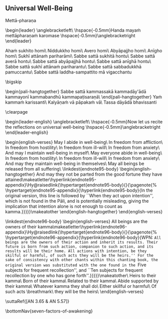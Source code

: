 ## Universal Well-Being<a id="universal-well-being"></a>
Mettā-pharaṇa

\begin{leader}
  \anglebracketleft\ \hspace{-0.5mm}Handa mayaṁ mettāpharaṇaṁ karomase \hspace{-0.5mm}\anglebracketright\
\end{leader}

Ahaṁ sukhito homi\\
Niddukkho homi\\
Avero homi\\
Abyāpajjho homi\\
Anīgho homi\\
Sukhī attānaṁ pariharāmi\\
Sabbe sattā sukhitā hontu\\
Sabbe sattā averā hontu\\
Sabbe sattā abyāpajjhā hontu\\
Sabbe sattā anīghā hontu\\
Sabbe sattā sukhī attānaṁ pariharantu\\
Sabbe sattā sabbadukkhā pamuccantu\\
Sabbe sattā laddha-sampattito mā vigacchantu

\bigskip

\begin{pali-hangtogether}
  Sabbe sattā kammassakā kammadāy'ādā kammayonī kammabandhū kammapaṭisaraṇā\\
\end{pali-hangtogether}
Yaṁ kammaṁ karissanti\\
Kalyāṇaṁ vā pāpakaṁ vā\\
Tassa dāyādā bhavissanti

\clearpage

\begin{leader-english}
  \anglebracketleft\ \hspace{-0.5mm}Now let us recite the reflections on universal well-being \hspace{-0.5mm}\anglebracketright\
\end{leader-english}

\begin{english-verses}
  May I abide in well-being\\
  In freedom from affliction\\
  In freedom from hostility\\
  In freedom from ill-will\\
  In freedom from anxiety\\
  And may I maintain well-being in myself\\
  May everyone abide in well-being\\
  In freedom from hostility\\
  In freedom from ill-will\\
  In freedom from anxiety\\
  And may they maintain well-being in themselves\\
  May all beings be released from all suffering\\
\linkdest{endnote95-body}
  \begin{english-hangtogether}
    And may they not be parted from the good fortune they have attained\makeatletter\hyperlink{endnote95-appendix}\Hy@raisedlink{\hypertarget{endnote95-body}{}{\pagenote{%
          \hypertarget{endnote95-appendix}{\hyperlink{endnote95-body}{In the original version, this line is followed by ``When they act upon intention'', which is not found in the Pāli, and is potentially misleading, giving the implication that intention alone is not enough to count as kamma.}}}}}\makeatother
  \end{english-hangtogether}
\end{english-verses}

\linkdest{endnote96-body}
\begin{english-verses}
  All beings are the owners of their kamma\makeatletter\hyperlink{endnote96-appendix}\Hy@raisedlink{\hypertarget{endnote96-body}{}{\pagenote{%
        \hypertarget{endnote96-appendix}{\hyperlink{endnote96-body}{WPN: ``All beings are the owners of their action and inherit its results. Their future is born from such action, companion to such action, and its results will be their home. All actions with intention, be they skilful or harmful, of such acts they will be the heirs.'' For the sake of consistency with other chants within this chanting book, the original version was substituted with the one found in the ``Five subjects for frequent recollection'', and ``Ten subjects for frequent recollection by one who has gone forth''.}}}}}\makeatother\\
  Heirs to their kamma\\
  Born of their kamma\\
  Related to their kamma\\
  Abide supported by their kamma\\
  Whatever kamma they shall do\\
  Either skillful or harmful\\
  Of such acts \breathmark\ they will be the heirs\\
\end{english-verses}

\suttaRef{[AN 3.65 \& AN 5.57]}

\bottomNav{seven-factors-of-awakening}
